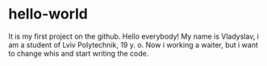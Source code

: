 # hello-world
It is my first project on the github.
Hello everybody!
My name is Vladyslav, i am a student of Lviv Polytechnik, 19 y. o. Now i working a waiter, but i want to change whis and start writing the code.
